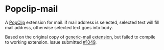 # Popclip-mail

A [PopClip](http://pilotmoon.com/popclip/) extension for mail. if mail address is selected, selected text will fill mail address, otherwise selected text goes into body.

Based on the original copy of [generic-mail extension](https://github.com/pilotmoon/PopClip-Extensions/tree/master/source/Email), but failed to compile to working extension. Issue submitted [#1049](https://github.com/pilotmoon/PopClip-Extensions/issues/1049).